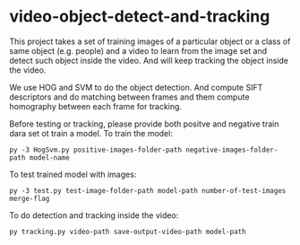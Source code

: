 # video-object-detect-and-tracking

This project takes a set of training images of a particular object or a class of same object (e.g. people) and a video to learn from the image set and detect such object inside the video. And will keep tracking the object inside the video.

We use HOG and SVM to do the object detection. And compute SIFT descriptors and do matching between frames and them compute homography between each frame for tracking.

Before testing or tracking, please provide both positve and negative train dara set ot train a model.
To train the model:
```
py -3 HogSvm.py positive-images-folder-path negative-images-folder-path model-name
```

To test trained model with images:
```
py -3 test.py test-image-folder-path model-path number-of-test-images merge-flag
```

To do detection and tracking inside the video:
```
py tracking.py video-path save-output-video-path model-path
```
